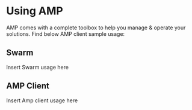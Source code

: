 # Using AMP

AMP comes with a complete toolbox to help you manage & operate your solutions. Find below AMP client sample usage:

## Swarm
Insert Swarm usage here

## AMP Client
Insert Amp client usage here
